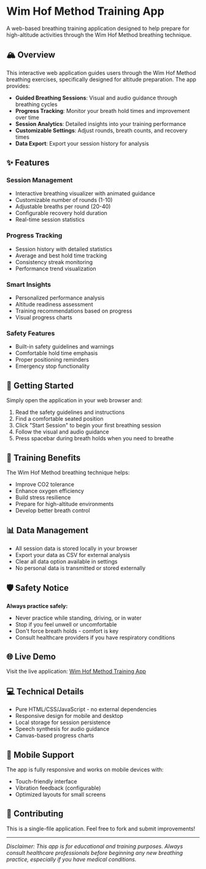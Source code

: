 # Wim Hof Method Training App

A web-based breathing training application designed to help prepare for high-altitude activities through the Wim Hof Method breathing technique.

## 🏔️ Overview

This interactive web application guides users through the Wim Hof Method breathing exercises, specifically designed for altitude preparation. The app provides:

- **Guided Breathing Sessions**: Visual and audio guidance through breathing cycles
- **Progress Tracking**: Monitor your breath hold times and improvement over time
- **Session Analytics**: Detailed insights into your training performance
- **Customizable Settings**: Adjust rounds, breath counts, and recovery times
- **Data Export**: Export your session history for analysis

## ✨ Features

### Session Management
- Interactive breathing visualizer with animated guidance
- Customizable number of rounds (1-10)
- Adjustable breaths per round (20-40)
- Configurable recovery hold duration
- Real-time session statistics

### Progress Tracking
- Session history with detailed statistics
- Average and best hold time tracking
- Consistency streak monitoring
- Performance trend visualization

### Smart Insights
- Personalized performance analysis
- Altitude readiness assessment
- Training recommendations based on progress
- Visual progress charts

### Safety Features
- Built-in safety guidelines and warnings
- Comfortable hold time emphasis
- Proper positioning reminders
- Emergency stop functionality

## 🚀 Getting Started

Simply open the application in your web browser and:

1. Read the safety guidelines and instructions
2. Find a comfortable seated position
3. Click "Start Session" to begin your first breathing session
4. Follow the visual and audio guidance
5. Press spacebar during breath holds when you need to breathe

## 🎯 Training Benefits

The Wim Hof Method breathing technique helps:
- Improve CO2 tolerance
- Enhance oxygen efficiency
- Build stress resilience
- Prepare for high-altitude environments
- Develop better breath control

## 📊 Data Management

- All session data is stored locally in your browser
- Export your data as CSV for external analysis
- Clear all data option available in settings
- No personal data is transmitted or stored externally

## 🛡️ Safety Notice

**Always practice safely:**
- Never practice while standing, driving, or in water
- Stop if you feel unwell or uncomfortable
- Don't force breath holds - comfort is key
- Consult healthcare providers if you have respiratory conditions

## 🌐 Live Demo

Visit the live application: [Wim Hof Method Training App](https://tmr08c.github.io/wim-hof-method-training-app)

## 💻 Technical Details

- Pure HTML/CSS/JavaScript - no external dependencies
- Responsive design for mobile and desktop
- Local storage for session persistence
- Speech synthesis for audio guidance
- Canvas-based progress charts

## 📱 Mobile Support

The app is fully responsive and works on mobile devices with:
- Touch-friendly interface
- Vibration feedback (configurable)
- Optimized layouts for small screens

## 🤝 Contributing

This is a single-file application. Feel free to fork and submit improvements!

---

*Disclaimer: This app is for educational and training purposes. Always consult healthcare professionals before beginning any new breathing practice, especially if you have medical conditions.*